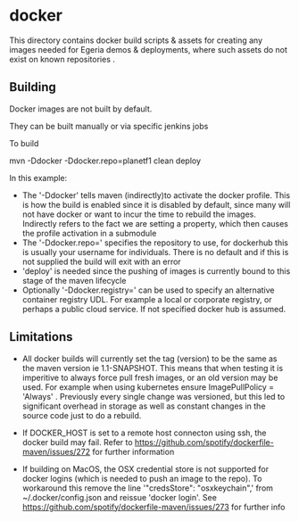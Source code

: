 <!-- SPDX-License-Identifier: CC-BY-4.0 -->
<!-- Copyright Contributors to the Egeria project. -->

# docker

This directory contains docker build scripts & assets for creating any images
needed for Egeria demos & deployments, where such assets do not exist on known
repositories .

## Building

Docker images are not built by default.

They can be built manually or via specific jenkins jobs

To build

mvn -Ddocker -Ddocker.repo=planetf1 clean deploy

In this example:
 * The '-Ddocker' tells maven (indirectly)to activate the docker profile. This is how the build is enabled since it is disabled by default, since many will not have docker or want to incur the time to rebuild the images. Indirectly refers to the fact we are setting a property, which then causes the profile activation in a submodule
 * The '-Ddocker.repo=' specifies the repository to use, for dockerhub this is usually your username for individuals. There is no default and if this is not supplied the build will exit with an error
 * 'deploy' is needed since the pushing of images is currently bound to this stage of the maven lifecycle
 * Optionally '-Ddocker.registry=' can be used to specify an alternative container registry UDL. For example a local or corporate registry, or perhaps a public cloud service. If not specified docker hub is assumed.
 ## Limitations
 * All docker builds will currently set the tag (version) to be the same as the maven version ie 1.1-SNAPSHOT. This means that when testing it is imperitive to always force pull fresh images, or an old version may be used. For example when using kubernetes ensure ImagePullPolicy = 'Always'
. Previously every single change was versioned, but this led to significant overhead in storage as well as constant changes in the source code just to do a rebuild.

* If DOCKER_HOST is set to a remote host connecton using ssh, the docker build may fail. Refer to https://github.com/spotify/dockerfile-maven/issues/272 for further information 

* If building on MacOS, the OSX credential store is not supported for docker logins (which is needed to push an image to the repo). To workaround this remove the line '"credsStore": "osxkeychain",' from ~/.docker/config.json and reissue 'docker login'. See https://github.com/spotify/dockerfile-maven/issues/273 for further info
